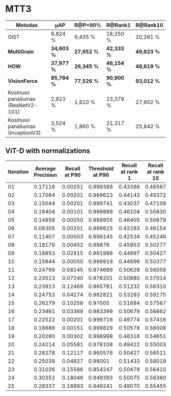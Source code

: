 # MTT3

| **Metodas**                       | **μAP**       | **R@P=90\%**  | **R@Rank1**   | **R@Rank10**  |
|-----------------------------------|---------------|---------------|---------------|---------------|
| GIST                              | 8,824 \%      | 6,435 \%      | 18,250 \%     | 20,261 \%     |
| **MultiGrain**                    | **34,603 \%** | **27,652 \%** | **42,333 \%** | **49,623 \%** |
| **HOW**                           | **37,977 \%** | **26,345 \%** | **46,154 \%** | **48,819 \%** |
| **VisionForce**                   | **85,784 \%** | **77,526 \%** | **90,900 \%** | **93,012 \%** |
| Kosinuso panašumas (ResNetV2-101) | 2,823 \%      | 1,810 \%      | 23,379 \%     | 27,602 \%     |
| Kosinuso panašumas (InceptionV3)  | 3,524 \%      | 1,860 \%      | 21,317 \%     | 25,842 \%     |


## ViT-D with normalizations

| **Iteration** | **Average Precision** | **Recall at P90** | **Threshold at P90** | **Recall at rank 1** | **Recall at rank 10** |
|---------------|-----------------------|-------------------|----------------------|----------------------|-----------------------|
| 01            | 0.17116               | 0.00251           | 0.999388             | 0.43389              | 0.48567               |
| 02            | 0.17084               | 0.00201           | 0.999623             | 0.44143              | 0.49372               |
| 03            | 0.15044               | 0.00201           | 0.999741             | 0.43037              | 0.47109               |
| 04            | 0.18404               | 0.00101           | 0.999889             | 0.46104              | 0.50830               |
| 05            | 0.14858               | 0.00050           | 0.999955             | 0.46405              | 0.50679               |
| 06            | 0.08305               | 0.00201           | 0.999825             | 0.42283              | 0.46154               |
| 07            | 0.11407               | 0.00503           | 0.998145             | 0.42534              | 0.45249               |
| 08            | 0.18179               | 0.00452           | 0.99876             | 0.45953              | 0.50277               |
| 09            | 0.18853               | 0.02815           | 0.991988             | 0.44897              | 0.50427               |
| 10            | 0.15644               | 0.00050           | 0.999919             | 0.44696              | 0.50377               |
| 11            | 0.24799               | 0.08145           | 0.974689             | 0.50628              | 0.56058               |
| 12            | 0.23513               | 0.07240           | 0.978201             | 0.50880              | 0.57014               |
| 13            | 0.23913               | 0.12469           | 0.965761             | 0.51232              | 0.56310               |
| 14            | 0.24753               | 0.04274           | 0.982821             | 0.53293              | 0.59175               |
| 15            | 0.26279               | 0.10256           | 0.97005             | 0.51684              | 0.57567               |
| 16            | 0.23461               | 0.03369           | 0.983399             | 0.50679              | 0.56662               |
| 17            | 0.22522               | 0.00201           | 0.999716             | 0.49774              | 0.57416               |
| 18            | 0.18689               | 0.00151           | 0.999829             | 0.50578              | 0.56008               |
| 19            | 0.20260               | 0.00302           | 0.998998             | 0.48316              | 0.54651               |
| 20            | 0.24214               | 0.05581           | 0.978108             | 0.49422              | 0.55003               |
| 21            | 0.28278               | 0.12117           | 0.960576             | 0.50427              | 0.56511               |
| 22            | 0.25039               | 0.04827           | 0.98001             | 0.51433              | 0.58019               |
| 23            | 0.31026               | 0.15586           | 0.954247             | 0.50478              | 0.56410               |
| 24            | 0.30352               | 0.18049           | 0.949393             | 0.50075              | 0.56360               |
| 25            | 0.28337               | 0.16893           | 0.949241             | 0.49070              | 0.55455               |
